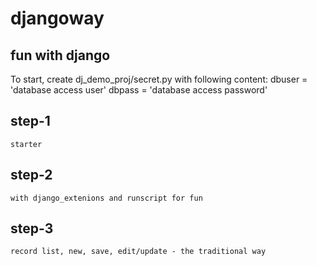 djangoway
=========

fun with django
---------------

To start, create dj_demo_proj/secret.py with following content:
	dbuser = 'database access user'
	dbpass = 'database access password'

step-1
------
    starter
    
step-2
------
    with django_extenions and runscript for fun
    
step-3
-----
    record list, new, save, edit/update - the traditional way


    

